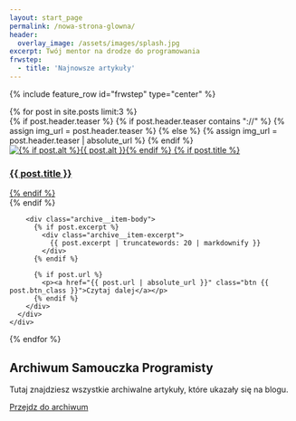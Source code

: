 ```yaml
---
layout: start_page
permalink: /nowa-strona-glowna/
header:
  overlay_image: /assets/images/splash.jpg
excerpt: Twój mentor na drodze do programowania
frwstep:
  - title: 'Najnowsze artykuły'
---
```


{% include feature_row id="frwstep" type="center" %}

<div class="feature__wrapper">
  {% for post in site.posts limit:3 %}
    <div class="feature__item{% if include.type %}--{{ include.type }}{% endif %}">
      <div class="archive__item">
        {% if post.header.teaser %}
          {% if post.header.teaser contains "://" %}
            {% assign img_url = post.header.teaser %}
          {% else %}
            {% assign img_url = post.header.teaser | absolute_url %}
          {% endif %}
          <div class="archive__item-teaser c_item-teaser">
              <a href="{{ post.url | absolute_url }}">
                  <img src="{{ img_url }}" alt="{% if post.alt %}{{ post.alt }}{% endif %}">
                  {% if post.title %}
                      <h3 class="c_item-teaser-title">
                          {{ post.title }}
                      </h3>
                  {% endif %}
              </a>
          </div>
        {% endif %}

        <div class="archive__item-body">
          {% if post.excerpt %}
            <div class="archive__item-excerpt">
              {{ post.excerpt | truncatewords: 20 | markdownify }}
            </div>
          {% endif %}

          {% if post.url %}
            <p><a href="{{ post.url | absolute_url }}" class="btn {{ post.btn_class }}">Czytaj dalej</a></p>
          {% endif %}
        </div>
      </div>
    </div>
  {% endfor %}
</div>

<div class="page__hero--overlay" style="background-image: linear-gradient(rgba(0, 0, 0, 0.5), rgba(0, 0, 0, 0.5)), url('{{ '/assets/images/archiwum.jpg' | absolute_url }}');">
  <div class="wrapper">
    <h2 class="page__title">Archiwum Samouczka Programisty</h2>
    <p class="page__lead">Tutaj znajdziesz wszystkie archiwalne artykuły, które ukazały się na blogu.</p>
    <p><a href="{{ '/archiwum/' | absolute_url }}" class="btn btn--light-outline btn--large"><i class="fa fa-archive"></i> Przejdz do archiwum</a></p>
  </div>
</div>
